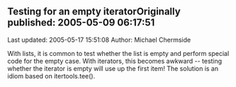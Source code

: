 ## Testing for an empty iteratorOriginally published: 2005-05-09 06:17:51 
Last updated: 2005-05-17 15:51:08 
Author: Michael Chermside 
 
With lists, it is common to test whether the list is empty and perform special code for the empty case. With iterators, this becomes awkward -- testing whether the iterator is empty will use up the first item! The solution is an idiom based on itertools.tee().